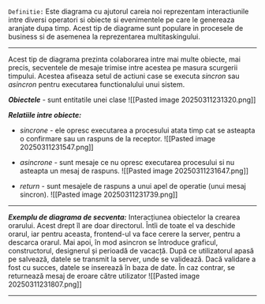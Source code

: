 `Definitie:`
Este diagrama cu ajutorul careia noi reprezentam interactiunile intre diversi operatori si obiecte si evenimentele pe care le genereaza aranjate dupa timp. Acest tip de diagrame sunt populare in procesele de business si de asemenea la reprezentarea multitaskingului. 

---
Acest tip de diagrama prezinta colaborarea intre mai multe obiecte, mai precis, secventele de mesaje trimise intre acestea pe masura scurgerii timpului. Acestea afiseaza setul de actiuni case se executa _sincron_ sau _asincron_ pentru executarea functionalului unui sistem. 

_**Obiectele**_ - sunt entitatile unei clase
![[Pasted image 20250311231320.png]]

_**Relatiile intre obiecte:**_
- _sincrone_ - ele opresc executarea a procesului atata timp cat se asteapta o confirmare sau un raspuns de la receptor. ![[Pasted image 20250311231547.png]]

- _asincrone_ - sunt mesaje ce nu opresc executarea procesului si nu asteapta un mesaj de raspuns. ![[Pasted image 20250311231647.png]]

- _return_ - sunt mesajele de raspuns a unui apel de operatie (unui mesaj sincron). ![[Pasted image 20250311231739.png]]

---
_**Exemplu de diagrama de secventa:**_
Interacțiunea obiectelor la crearea orarului. Acest drept îl are doar directorul. Întîi de toate el va deschide orarul, iar pentru aceasta, frontend-ul va face cerere la server, pentru a descarca orarul. Mai apoi, în mod asincron se întroduce graficul, constructorul, designerul și perioadă de vacacță. După ce utilizatorul apasă pe salvează, datele se transmit la server, unde se validează. Dacă validare a fost cu succes, datele se inserează în baza de date. În caz contrar, se returnează mesaj de eroare către utilizator
![[Pasted image 20250311231807.png]]

--- 


